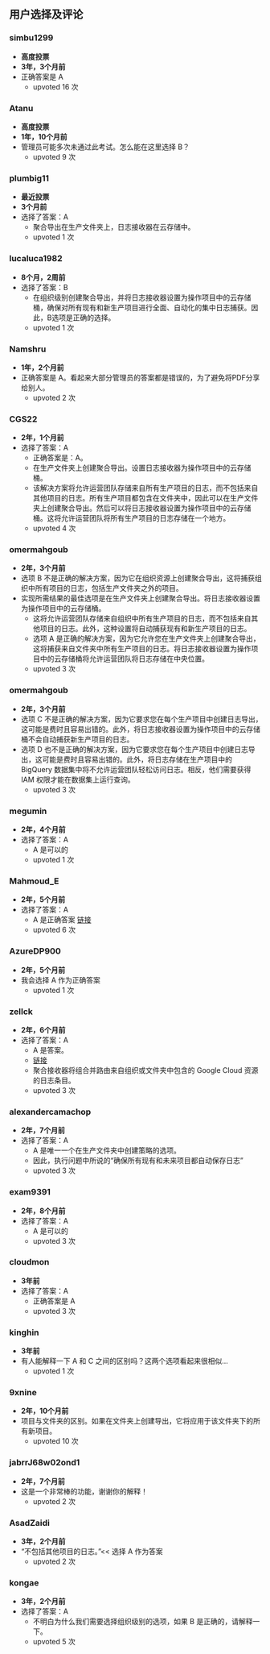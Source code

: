 ## 用户选择及评论

### simbu1299
- **高度投票**  
- **3年，3个月前**  
- 正确答案是 A  
  - upvoted 16 次

### Atanu
- **高度投票**  
- **1年，10个月前**  
- 管理员可能多次未通过此考试。怎么能在这里选择 B？  
  - upvoted 9 次

### plumbig11
- **最近投票**  
- **3个月前**  
- 选择了答案：A  
  - 聚合导出在生产文件夹上，日志接收器在云存储中。  
  - upvoted 1 次

### lucaluca1982
- **8个月，2周前**  
- 选择了答案：B  
  - 在组织级别创建聚合导出，并将日志接收器设置为操作项目中的云存储桶，确保对所有现有和新生产项目进行全面、自动化的集中日志捕获。因此，B选项是正确的选择。  
  - upvoted 1 次

### Namshru
- **1年，2个月前**  
- 正确答案是 A。看起来大部分管理员的答案都是错误的，为了避免将PDF分享给别人。  
  - upvoted 2 次

### CGS22
- **2年，1个月前**  
- 选择了答案：A  
  - 正确答案是：A。  
  - 在生产文件夹上创建聚合导出。设置日志接收器为操作项目中的云存储桶。  
  - 该解决方案将允许运营团队存储来自所有生产项目的日志，而不包括来自其他项目的日志。所有生产项目都包含在文件夹中，因此可以在生产文件夹上创建聚合导出。然后可以将日志接收器设置为操作项目中的云存储桶。这将允许运营团队将所有生产项目的日志存储在一个地方。  
  - upvoted 4 次

### omermahgoub
- **2年，3个月前**  
- 选项 B 不是正确的解决方案，因为它在组织资源上创建聚合导出，这将捕获组织中所有项目的日志，包括生产文件夹之外的项目。  
- 实现所需结果的最佳选项是在生产文件夹上创建聚合导出。将日志接收器设置为操作项目中的云存储桶。  
  - 这将允许运营团队存储来自组织中所有生产项目的日志，而不包括来自其他项目的日志。此外，这种设置将自动捕获现有和新生产项目的日志。  
  - 选项 A 是正确的解决方案，因为它允许您在生产文件夹上创建聚合导出，这将捕获来自文件夹中所有生产项目的日志。将日志接收器设置为操作项目中的云存储桶将允许运营团队将日志存储在中央位置。  
  - upvoted 3 次

### omermahgoub
- **2年，3个月前**  
- 选项 C 不是正确的解决方案，因为它要求您在每个生产项目中创建日志导出，这可能是费时且容易出错的。此外，将日志接收器设置为操作项目中的云存储桶不会自动捕获新生产项目的日志。  
- 选项 D 也不是正确的解决方案，因为它要求您在每个生产项目中创建日志导出，这可能是费时且容易出错的。此外，将日志存储在生产项目中的 BigQuery 数据集中将不允许运营团队轻松访问日志。相反，他们需要获得 IAM 权限才能在数据集上运行查询。  
  - upvoted 3 次

### megumin
- **2年，4个月前**  
- 选择了答案：A  
  - A 是可以的  
  - upvoted 1 次

### Mahmoud_E
- **2年，5个月前**  
- 选择了答案：A  
  - A 是正确答案 [链接](https://cloud.google.com/logging/docs/export/aggregated_sinks)  
  - upvoted 6 次

### AzureDP900
- **2年，5个月前**  
- 我会选择 A 作为正确答案  
  - upvoted 1 次

### zellck
- **2年，6个月前**  
- 选择了答案：A  
  - A 是答案。  
  - [链接](https://cloud.google.com/logging/docs/export/aggregated_sinks)  
  - 聚合接收器将组合并路由来自组织或文件夹中包含的 Google Cloud 资源的日志条目。  
  - upvoted 3 次

### alexandercamachop
- **2年，7个月前**  
- 选择了答案：A  
  - A 是唯一一个在生产文件夹中创建策略的选项。  
  - 因此，执行问题中所说的“确保所有现有和未来项目都自动保存日志”  
  - upvoted 3 次

### exam9391
- **2年，8个月前**  
- 选择了答案：A  
  - A 是可以的  
  - upvoted 3 次

### cloudmon
- **3年前**  
- 选择了答案：A  
  - 正确答案是 A  
  - upvoted 3 次

### kinghin
- **3年前**  
- 有人能解释一下 A 和 C 之间的区别吗？这两个选项看起来很相似...  
  - upvoted 1 次

### 9xnine
- **2年，10个月前**  
- 项目与文件夹的区别。如果在文件夹上创建导出，它将应用于该文件夹下的所有新项目。  
  - upvoted 10 次

### jabrrJ68w02ond1
- **2年，7个月前**  
- 这是一个非常棒的功能，谢谢你的解释！  
  - upvoted 2 次

### AsadZaidi
- **3年，2个月前**  
- “不包括其他项目的日志。”<< 选择 A 作为答案  
  - upvoted 2 次

### kongae
- **3年，2个月前**  
- 选择了答案：A  
  - 不明白为什么我们需要选择组织级别的选项，如果 B 是正确的，请解释一下。  
  - upvoted 5 次

